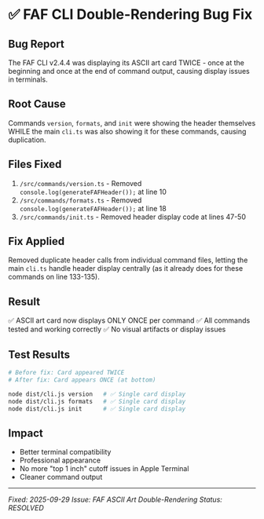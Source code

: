 # ✅ FAF CLI Double-Rendering Bug Fix

## Bug Report
The FAF CLI v2.4.4 was displaying its ASCII art card TWICE - once at the beginning and once at the end of command output, causing display issues in terminals.

## Root Cause
Commands `version`, `formats`, and `init` were showing the header themselves WHILE the main `cli.ts` was also showing it for these commands, causing duplication.

## Files Fixed
1. `/src/commands/version.ts` - Removed `console.log(generateFAFHeader());` at line 10
2. `/src/commands/formats.ts` - Removed `console.log(generateFAFHeader());` at line 18
3. `/src/commands/init.ts` - Removed header display code at lines 47-50

## Fix Applied
Removed duplicate header calls from individual command files, letting the main `cli.ts` handle header display centrally (as it already does for these commands on line 133-135).

## Result
✅ ASCII art card now displays ONLY ONCE per command
✅ All commands tested and working correctly
✅ No visual artifacts or display issues

## Test Results
```bash
# Before fix: Card appeared TWICE
# After fix: Card appears ONCE (at bottom)

node dist/cli.js version   # ✅ Single card display
node dist/cli.js formats   # ✅ Single card display
node dist/cli.js init      # ✅ Single card display
```

## Impact
- Better terminal compatibility
- Professional appearance
- No more "top 1 inch" cutoff issues in Apple Terminal
- Cleaner command output

---
*Fixed: 2025-09-29*
*Issue: FAF ASCII Art Double-Rendering*
*Status: RESOLVED*